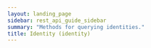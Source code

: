 ```yaml
---
layout: landing_page
sidebar: rest_api_guide_sidebar
summary: "Methods for querying identities."
title: Identity (identity)
---
```

